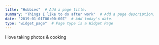 ```yaml
---
title: "Hobbies"  # Add a page title.
summary: "Things I like to do after work"  # Add a page description.
date: "2019-01-01T00:00:00Z"  # Add today's date.
type: "widget_page"  # Page type is a Widget Page
---
```


I love taking photos & cooking 

